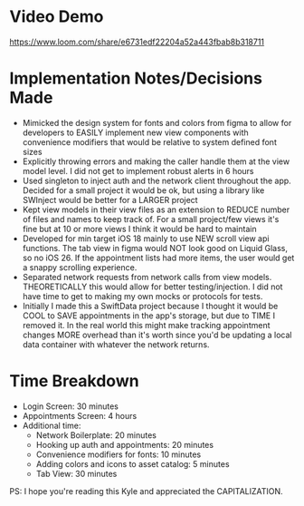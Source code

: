 # Video Demo
https://www.loom.com/share/e6731edf22204a52a443fbab8b318711
# Implementation Notes/Decisions Made
* Mimicked the design system for fonts and colors from figma to allow for developers to EASILY implement new view components with convenience modifiers that would be relative to system defined font sizes
* Explicitly throwing errors and making the caller handle them at the view model level. I did not get to implement robust alerts in 6 hours
* Used singleton to inject auth and the network client throughout the app. Decided for a small project it would be ok, but using a library like SWInject would be better for a LARGER project
* Kept view models in their view files as an extension to REDUCE number of files and names to keep track of. For a small project/few views it's fine but at 10 or more views I think it would be hard to maintain
* Developed for min target iOS 18 mainly to use NEW scroll view api functions. The tab view in figma would NOT look good on Liquid Glass, so no iOS 26. If the appointment lists had more items, the user would get a snappy scrolling experience. 
* Separated network requests from network calls from view models. THEORETICALLY this would allow for better testing/injection. I did not have time to get to making my own mocks or protocols for tests.
* Initially I made this a SwiftData project because I thought it would be COOL to SAVE appointments in the app's storage, but due to TIME I removed it. In the real world this might make tracking appointment changes MORE overhead than it's worth since you'd be updating a local data container with whatever the network returns.


# Time Breakdown 
* Login Screen: 30 minutes 
* Appointments Screen: 4 hours
* Additional time:
  * Network Boilerplate: 20 minutes
  * Hooking up auth and appointments: 20 minutes
  * Convenience modifiers for fonts: 10 minutes
  * Adding colors and icons to asset catalog: 5 minutes
  * Tab View: 30 minutes


PS: I hope you're reading this Kyle and appreciated the CAPITALIZATION. 
